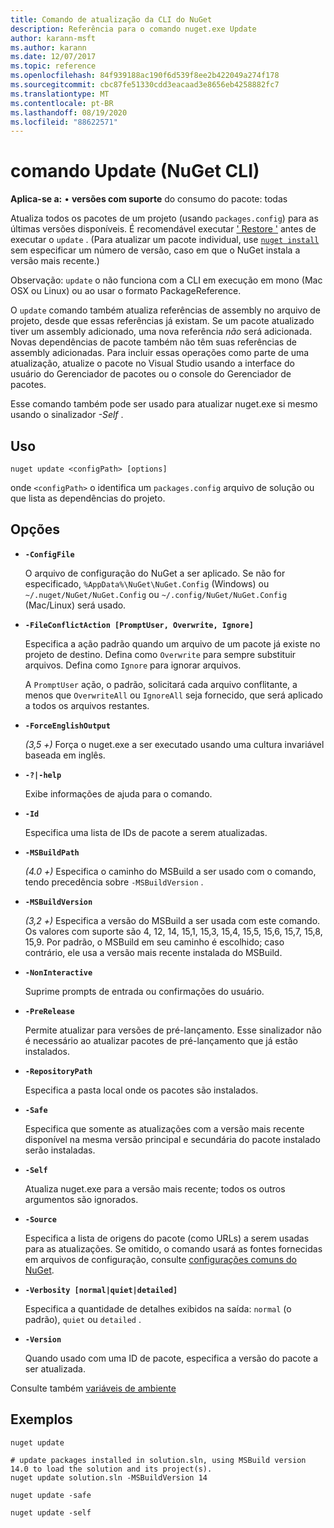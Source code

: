 ```yaml
---
title: Comando de atualização da CLI do NuGet
description: Referência para o comando nuget.exe Update
author: karann-msft
ms.author: karann
ms.date: 12/07/2017
ms.topic: reference
ms.openlocfilehash: 84f939188ac190f6d539f8ee2b422049a274f178
ms.sourcegitcommit: cbc87fe51330cdd3eacaad3e8656eb4258882fc7
ms.translationtype: MT
ms.contentlocale: pt-BR
ms.lasthandoff: 08/19/2020
ms.locfileid: "88622571"
---
```

# <a name="update-command-nuget-cli"></a>comando Update (NuGet CLI)

**Aplica-se a:** &bullet; **versões com suporte** do consumo do pacote: todas

Atualiza todos os pacotes de um projeto (usando `packages.config`) para as últimas versões disponíveis. É recomendável executar [' Restore '](cli-ref-restore.md) antes de executar o `update` . (Para atualizar um pacote individual, use [`nuget install`](cli-ref-install.md) sem especificar um número de versão, caso em que o NuGet instala a versão mais recente.)

Observação: `update` o não funciona com a CLI em execução em mono (Mac OSX ou Linux) ou ao usar o formato PackageReference.

O `update` comando também atualiza referências de assembly no arquivo de projeto, desde que essas referências já existam. Se um pacote atualizado tiver um assembly adicionado, uma nova referência *não* será adicionada. Novas dependências de pacote também não têm suas referências de assembly adicionadas. Para incluir essas operações como parte de uma atualização, atualize o pacote no Visual Studio usando a interface do usuário do Gerenciador de pacotes ou o console do Gerenciador de pacotes.

Esse comando também pode ser usado para atualizar nuget.exe si mesmo usando o sinalizador *-Self* .

## <a name="usage"></a>Uso

```cli
nuget update <configPath> [options]
```

onde `<configPath>` o identifica um `packages.config` arquivo de solução ou que lista as dependências do projeto.

## <a name="options"></a>Opções

- **`-ConfigFile`**

  O arquivo de configuração do NuGet a ser aplicado. Se não for especificado, `%AppData%\NuGet\NuGet.Config` (Windows) ou `~/.nuget/NuGet/NuGet.Config` ou `~/.config/NuGet/NuGet.Config` (Mac/Linux) será usado.

- **`-FileConflictAction [PromptUser, Overwrite, Ignore]`**

  Especifica a ação padrão quando um arquivo de um pacote já existe no projeto de destino. Defina como `Overwrite` para sempre substituir arquivos. Defina como `Ignore` para ignorar arquivos.

  A `PromptUser` ação, o padrão, solicitará cada arquivo conflitante, a menos que `OverwriteAll` ou `IgnoreAll` seja fornecido, que será aplicado a todos os arquivos restantes.

- **`-ForceEnglishOutput`**

  *(3,5 +)* Força o nuget.exe a ser executado usando uma cultura invariável baseada em inglês.

- **`-?|-help`**

  Exibe informações de ajuda para o comando.

- **`-Id`**

  Especifica uma lista de IDs de pacote a serem atualizadas.

- **`-MSBuildPath`**

  *(4.0 +)* Especifica o caminho do MSBuild a ser usado com o comando, tendo precedência sobre `-MSBuildVersion` .

- **`-MSBuildVersion`**

  *(3,2 +)* Especifica a versão do MSBuild a ser usada com este comando. Os valores com suporte são 4, 12, 14, 15,1, 15,3, 15,4, 15,5, 15,6, 15,7, 15,8, 15,9. Por padrão, o MSBuild em seu caminho é escolhido; caso contrário, ele usa a versão mais recente instalada do MSBuild.

- **`-NonInteractive`**

  Suprime prompts de entrada ou confirmações do usuário.

- **`-PreRelease`**

  Permite atualizar para versões de pré-lançamento. Esse sinalizador não é necessário ao atualizar pacotes de pré-lançamento que já estão instalados.

- **`-RepositoryPath`**

  Especifica a pasta local onde os pacotes são instalados.

- **`-Safe`**

  Especifica que somente as atualizações com a versão mais recente disponível na mesma versão principal e secundária do pacote instalado serão instaladas.

- **`-Self`**

  Atualiza nuget.exe para a versão mais recente; todos os outros argumentos são ignorados.

- **`-Source`**

  Especifica a lista de origens do pacote (como URLs) a serem usadas para as atualizações. Se omitido, o comando usará as fontes fornecidas em arquivos de configuração, consulte [configurações comuns do NuGet](../../consume-packages/configuring-nuget-behavior.md).

- **`-Verbosity [normal|quiet|detailed]`**

  Especifica a quantidade de detalhes exibidos na saída: `normal` (o padrão), `quiet` ou `detailed` .

- **`-Version`**

  Quando usado com uma ID de pacote, especifica a versão do pacote a ser atualizada.

Consulte também [variáveis de ambiente](cli-ref-environment-variables.md)

## <a name="examples"></a>Exemplos

```cli
nuget update

# update packages installed in solution.sln, using MSBuild version 14.0 to load the solution and its project(s).
nuget update solution.sln -MSBuildVersion 14

nuget update -safe

nuget update -self
```
